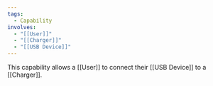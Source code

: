 ```yaml
---
tags:
  - Capability
involves:
  - "[[User]]"
  - "[[Charger]]"
  - "[[USB Device]]"
---
```

This capability allows a [[User]] to connect their [[USB Device]] to a [[Charger]].